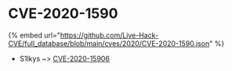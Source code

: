 # CVE-2020-1590
{% embed url="https://github.com/Live-Hack-CVE/full_database/blob/main/cves/2020/CVE-2020-1590.json" %}

* S1lkys ~> [CVE-2020-15906](https://www.alice-snow.ru/2020/database/cve-2020-1590/cve-2020-15906-s1lkys)
